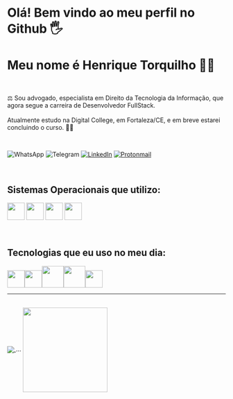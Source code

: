 <h1>Olá! Bem vindo ao meu perfil no Github 🖐️</h1>
<h1>Meu nome é Henrique Torquilho 🧑‍💻</h1>
<br>

⚖️ Sou advogado, especialista em Direito da Tecnologia da Informação, que agora segue a carreira de Desenvolvedor FullStack.   
<br>
Atualmente estudo na Digital College, em Fortaleza/CE, e em breve estarei concluindo o curso. 🧑‍💻

<br>

![WhatsApp](https://img.shields.io/badge/WhatsApp-25D366?style=for-the-badge&logo=whatsapp&logoColor=white) ![Telegram](https://img.shields.io/badge/Telegram-2CA5E0?style=for-the-badge&logo=telegram&logoColor=white) <a href="https://www.linkedin.com/in/henrique-torquilho-2b450615a/" target="_blank">![LinkedIn](https://img.shields.io/badge/linkedin-%230077B5.svg?style=for-the-badge&logo=linkedin&logoColor=white)</a> <a href="mailto:henriquetorquilho@protonmail.com" target="_blank"> ![Protonmail](https://img.shields.io/badge/ProtonMail-8B89CC?style=for-the-badge&logo=protonmail&logoColor=white)</a> 

<br>

<h2>Sistemas Operacionais que utilizo:</h2>

<img src="https://cdn.jsdelivr.net/gh/devicons/devicon/icons/windows8/windows8-original.svg" width="40" height="40"/>  <img src="https://cdn.jsdelivr.net/gh/devicons/devicon/icons/linux/linux-original.svg" width="40" height="40"/>  <img src="https://cdn.jsdelivr.net/gh/devicons/devicon/icons/ubuntu/ubuntu-plain-wordmark.svg" width="40" height="40"/>  <img src="https://cdn.jsdelivr.net/gh/devicons/devicon/icons/android/android-original-wordmark.svg" width="40" height="40"/>
                      
<br>

<h2>Tecnologias que eu uso no meu dia:</h2>

<img src="https://cdn.jsdelivr.net/gh/devicons/devicon/icons/git/git-original.svg" width="40" height="40"/><img src="https://cdn.jsdelivr.net/gh/devicons/devicon/icons/vscode/vscode-original.svg" width="40" height="40"/><img src="https://cdn.jsdelivr.net/gh/devicons/devicon/icons/html5/html5-original-wordmark.svg" width="50" height="50"/><img src="https://cdn.jsdelivr.net/gh/devicons/devicon/icons/css3/css3-original-wordmark.svg" width="50" height="50"/><img src="https://cdn.jsdelivr.net/gh/devicons/devicon/icons/javascript/javascript-original.svg" width="40" height="40"/>         

<hr>
<br>
<a href="https://github.com/htorquilho/github-readme-stats">
  <img align="center" src="https://github-readme-stats.vercel.app/api?username=htorquilho&show_icons=true&theme=radical" />
</a> ...
<a href="https://github.com/anuraghazra/convoychat">
  <img align="center" height="195" src="https://github-readme-stats.vercel.app/api/top-langs/?username=htorquilho&theme=radical" />
</a>

